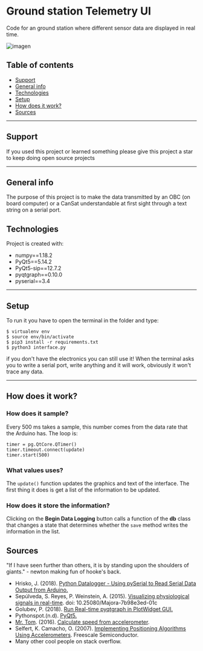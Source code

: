 # Ground station Telemetry UI
Code for an ground station where different sensor data are displayed in real time.

![imagen](https://i.imgur.com/RbEPwcC.jpg)

## Table of contents
* [Support](#support)
* [General info](#general-info)
* [Technologies](#technologies)
* [Setup](#setup)
* [How does it work?](#how-does-it-work)
* [Sources](#sources)


___
## Support
If you used this project or learned something please give this project a star to keep doing open source projects
___

## General info
The purpose of this project is to make the data transmitted by an OBC (on board computer) or a CanSat understandable at first sight through a text string on a serial port.

## Technologies
Project is created with:
* numpy==1.18.2
* PyQt5==5.14.2
* PyQt5-sip==12.7.2
* pyqtgraph==0.10.0
* pyserial==3.4

___
## Setup
To run it you have to open the terminal in the folder and type:
```
$ virtualenv env
$ source env/bin/activate
$ pip3 install -r requirements.txt
$ python3 interface.py
```
if you don't have the electronics you can still use it! When the terminal asks you to write a serial port, write anything and it will work, obviously it won't trace any data.
___
## How does it work?
### How does it sample?
Every 500 ms takes a sample, this number comes from the data rate that the Arduino has. The loop is:
```
timer = pg.QtCore.QTimer()
timer.timeout.connect(update)
timer.start(500)
```

### What values uses?
The `update()` function updates the graphics and text of the interface. The first thing it does is get a list of the information to be updated.


### How does it store the information?
Clicking on the **Begin Data Logging** button calls a function of the **db** class that changes a state that determines whether the `save` method writes the information in the list. 

## Sources

"If I have seen further than others, it is by standing upon the shoulders of giants." - newton making fun of hooke's back.

* Hrisko, J. (2018). [Python Datalogger - Using pySerial to Read Serial Data Output from Arduino.](https://bit.ly/2wQvByM)
* Sepúlveda, S. Reyes, P. Weinstein, A. (2015). [Visualizing physiological signals in real-time](https://bit.ly/2XIRzyw). doi: 10.25080/Majora-7b98e3ed-01c
* Golubev, P. (2018). [Run Real-time pyqtgraph in PlotWidget GUI.](https://bit.ly/2VeXSIv)
* Pythonspot.(n.d). [PyQt5.](https://pythonspot.com/pyqt5/)
* [Mr. Tom](https://bit.ly/3amndEZ). (2016). [Calculate speed from accelerometer](https://bit.ly/3acX3nP).
* Selfert, K. Camacho, O. (2007). [Implementing Positioning Algorithms Using Accelerometers](https://bit.ly/2REEH8X). Freescale Semiconductor.
* Many other cool people on stack overflow.
